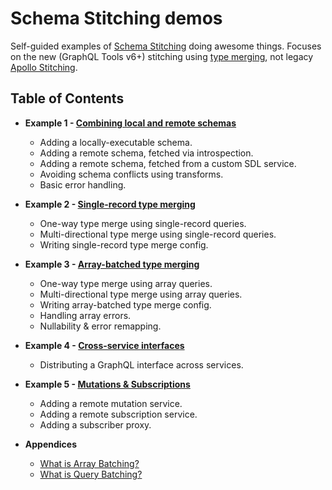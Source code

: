 # Schema Stitching demos

Self-guided examples of [Schema Stitching](https://www.graphql-tools.com/docs/stitch-combining-schemas) doing awesome things. Focuses on the new (GraphQL Tools v6+) stitching using [type merging](https://www.graphql-tools.com/docs/stitch-type-merging), not legacy [Apollo Stitching](https://www.apollographql.com/docs/federation/migrating-from-stitching/).

## Table of Contents

- **Example 1 - [Combining local and remote schemas](./tree/master/01-combining-local-and-remote-schemas)**

  - Adding a locally-executable schema.
  - Adding a remote schema, fetched via introspection.
  - Adding a remote schema, fetched from a custom SDL service.
  - Avoiding schema conflicts using transforms.
  - Basic error handling.

- **Example 2 - [Single-record type merging](./tree/master/02-single-record-type-merging)**

  - One-way type merge using single-record queries.
  - Multi-directional type merge using single-record queries.
  - Writing single-record type merge config.

- **Example 3 - [Array-batched type merging](./tree/master/03-array-batched-type-merging)**

  - One-way type merge using array queries.
  - Multi-directional type merge using array queries.
  - Writing array-batched type merge config.
  - Handling array errors.
  - Nullability & error remapping.

- **Example 4 - [Cross-service interfaces](./tree/master/04-cross-service-interfaces)**

  - Distributing a GraphQL interface across services.

- **Example 5 - [Mutations &amp; Subscriptions](./tree/master/05-mutations-and-subscriptions)**

  - Adding a remote mutation service.
  - Adding a remote subscription service.
  - Adding a subscriber proxy.

- **Appendices**

  - [What is Array Batching?](https://github.com/gmac/schema-stitching-demos/wiki/Batching-Arrays-and-Queries#what-is-array-batching)
  - [What is Query Batching?](https://github.com/gmac/schema-stitching-demos/wiki/Batching-Arrays-and-Queries#what-is-query-batching)